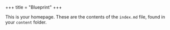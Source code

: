 +++
title = "Blueprint"
+++

This is your homepage. These are the contents of the `index.md` file, found in your `content` folder.
